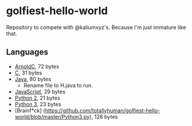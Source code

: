 # golfiest-hello-world
Repository to compete with @kaliumxyz's. Because I'm just immature like that.

## Languages
- [ArnoldC](https://github.com/totallyhuman/golfiest-hello-world/blob/master/ArnoldC.arnoldc), 72 bytes
- [C](https://github.com/totallyhuman/golfiest-hello-world/blob/master/C.c), 31 bytes
- [Java](https://github.com/totallyhuman/golfiest-hello-world/blob/master/Java.java), 80 bytes
    - Rename file to H.java to run.
- [JavaScript](https://github.com/totallyhuman/golfiest-hello-world/blob/master/JavaScript.js), 29 bytes
- [Python 2](https://github.com/totallyhuman/golfiest-hello-world/blob/master/Python2.py), 21 bytes
- [Python 3](https://github.com/totallyhuman/golfiest-hello-world/blob/master/Python3.py), 23 bytes
- [Brainf*ck] (https://github.com/totallyhuman/golfiest-hello-world/blob/master/Python3.py), 128 bytes